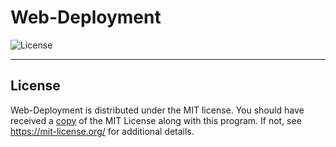 # Web-Deployment

![License](https://img.shields.io/badge/license-MIT-orange.svg)

------------
## License

Web-Deployment is distributed under the MIT license. You should have received a [copy](LICENSE) of the MIT License along with this program. If not, see https://mit-license.org/ for additional details.